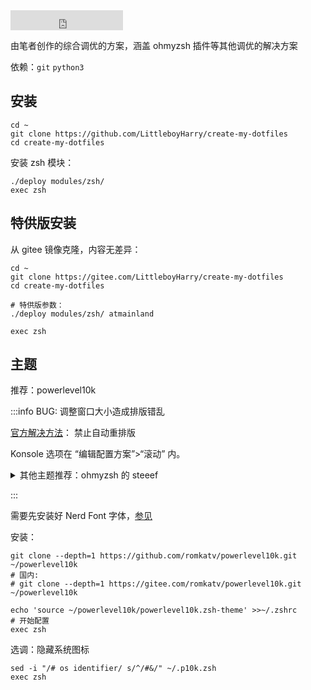 <iframe src="https://ghbtns.com/github-btn.html?user=littleboyharry&repo=create-my-dotfiles&type=star&count=true&size=large" frameborder="0" scrolling="0" width="180" height="32" title="GitHub" style={{float:'right'}}></iframe>

由笔者创作的综合调优的方案，涵盖 ohmyzsh 插件等其他调优的解决方案

依赖：`git` `python3`

## 安装

```shell
cd ~
git clone https://github.com/LittleboyHarry/create-my-dotfiles
cd create-my-dotfiles
```

安装 zsh 模块：

```
./deploy modules/zsh/
exec zsh
```

## 特供版安装

从 gitee 镜像克隆，内容无差异：

```shell
cd ~
git clone https://gitee.com/LittleboyHarry/create-my-dotfiles
cd create-my-dotfiles

# 特供版参数：
./deploy modules/zsh/ atmainland

exec zsh
```

## 主题

推荐：powerlevel10k

:::info BUG: 调整窗口大小造成排版错乱

[官方解决方法](https://github.com/romkatv/powerlevel10k/blob/master/README.md#the-anatomy-of-the-problem)：
禁止自动重排版

Konsole 选项在 “编辑配置方案”>“滚动” 内。

<details>
    <summary>其他主题推荐：ohmyzsh 的 steeef</summary>

`create-my-dotfiles` 支持的 `~/.zshrc` 配置：

    source ~/.create-my-dotfiles/zsh-plugins/ohmyzsh/lib/git.zsh
    source ~/.create-my-dotfiles/zsh-plugins/ohmyzsh/themes/steeef.zsh-theme

</details>

<!-- todo: ys or zsh 重编译
https://www.zsh.org/mla/workers//2019/msg00561.html
-->

:::

需要先安装好 Nerd Font 字体，[参见](./font#cascadiacode-nerdfont)

安装：

```shell
git clone --depth=1 https://github.com/romkatv/powerlevel10k.git ~/powerlevel10k
# 国内:
# git clone --depth=1 https://gitee.com/romkatv/powerlevel10k.git ~/powerlevel10k

echo 'source ~/powerlevel10k/powerlevel10k.zsh-theme' >>~/.zshrc
# 开始配置
exec zsh
```

选调：隐藏系统图标

    sed -i "/# os identifier/ s/^/#&/" ~/.p10k.zsh
    exec zsh
